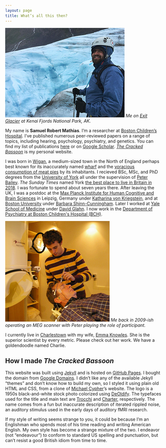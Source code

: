 ```yaml
---
layout: page
title: What’s all this then?
---
```


![](/assets/images/me-glacier.png)
*Me on [Exit Glacier](https://en.wikipedia.org/wiki/Exit_Glacier) at Kenai Fjords National
Park, AK.*

My name is **Samuel Robert Mathias**. I’m a researcher at [Boston Children’s Hospital](http://www.childrenshospital.org/).
I’ve published numerous peer-reviewed papers on a range of topics, including hearing,
psychology, psychiatry, and genetics. You can find my list of publications [here](/publications)
or on [Google Scholar](https://scholar.google.com/citations?user=fRRZs_4AAAAJ&hl=en&oi=ao).
[*The Cracked Bassoon*](https://crackedbassoon.com) is my personal website.

I was born in [Wigan](https://en.wikipedia.org/wiki/Wigan), a medium-sized town in the
North of England perhaps best known for its inaccurately named
[wharf](https://en.wikipedia.org/wiki/Wigan_Pier) and the
[voracious consumption of meat pies](https://www.independent.co.uk/news/long_reads/british-pie-week-2018-wigan-pooles-potato-steak-kidney-onion-cheese-a8242376.html)
by its inhabitants. I recieved BSc, MSc, and PhD degrees from the [University of York](https://www.york.ac.uk)
all under the supervision of [Peter Bailey](https://www.york.ac.uk/psychology/staff/emeritusfaculty/pjb1/).
*The Sunday Times* named York [the best place to live in Britain in 2018](https://www.thetimes.co.uk/article/york-best-places-to-live-8grhj85sn).
I was fortunate to spend about seven years there. After leaving the UK, I was a postdoc
at the [Max Planck Institute for Human Cognitive and Brain Sciences](https://www.mpg.de/149614/kognition_neuro)
in Leipzig, Germany under [Katharina von Kriegstein](https://scholar.google.de/citations?user=6lGfJQMAAAAJ&hl=de),
and at [Boston University](http://www.bu.edu) under
[Barbara Shinn-Cunningham](https://scholar.google.com/citations?user=cz-8qKoAAAAJ&hl=en).
Later I worked at [Yale School of Medicine](https://medicine.yale.edu/) under
[David Glahn](https://scholar.google.com/citations?user=S1egpyMAAAAJ&hl=en). I now work in
the [Department of Psychiatry at Boston Children's Hospital (BCH)](http://www.childrenshospital.org/centers-and-services/departments/psychiatry).

![](/assets/images/me-dewar.png)
*Me back in 2009-ish operating an MEG scanner with Peter playing the role of
participant.*

I currently live in [Charlestown](https://en.wikipedia.org/wiki/Charlestown,_Boston) with my wife,
[Emma Knowles](https://scholar.google.com/citations?user=RLeVS8IAAAAJ&hl=en). She is the
superior scientist by every metric. Please check out her work. We have a goldendoodle
named Charlie.

## How I made *The Cracked Bassoon*
This website was built using [Jekyll](https://jekyllrb.com/) and is hosted
on [GitHub Pages](https://pages.github.com/). I bought the domain from [Google Domains](https://domains.google/).
I didn’t like any of the available Jekyll “themes” and don’t know how to build my own, so
I styled it using plain old HTML and CSS, from a clone of [Michael Cypher](http://cypher.codes)’s
website. The logo is a 1950s black-and-white stock photo colorized using [DeOldify](https://github.com/jantic/DeOldify).
The typefaces used for the title and main text are [Trocchi](https://www.fontsquirrel.com/fonts/trocchi)
and [Charter](https://practicaltypography.com/charter.html), respectively. The name comes from a fun but inaccurate description of iterated rippled
noise, an auditory stimulus used in the early days of auditory fMRI research.

If my style of writing seems strange to you, it could be because I’m an Englishman who
spends most of his time reading and writing American English. My own style has
become a strange mixture of the two. I endeavor (not “endeavour”) to conform to standard
US spelling and punctuation, but can’t resist a good British idiom from time to time.
